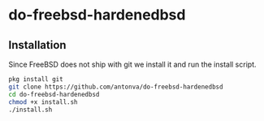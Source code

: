 # do-freebsd-hardenedbsd

## Installation

Since FreeBSD does not ship with git we install it and run the install script.
```bash
pkg install git
git clone https://github.com/antonva/do-freebsd-hardenedbsd
cd do-freebsd-hardenedbsd
chmod +x install.sh
./install.sh
```
